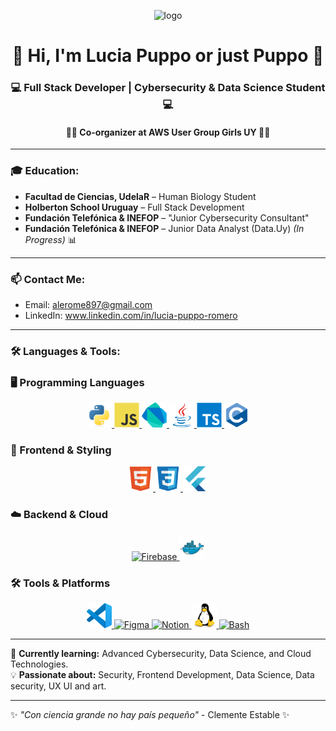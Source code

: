 <p align="center">
  <img src="https://i.pinimg.com/564x/aa/e7/c6/aae7c685ac7e3c30a556304b134b24e0.jpg" alt="logo" width="150"/>
</p>

<h1 align="center"> 🍃 Hi, I'm Lucia Puppo or just Puppo 🍃</h1>
<h3 align="center"> 💻 Full Stack Developer | Cybersecurity & Data Science Student 💻 </h3>
<h4 align="center"> 💜🚀 Co-organizer at AWS User Group Girls UY 💜🚀 </h4>


---

<h3 align="left">🎓 Education:</h3>

- **Facultad de Ciencias, UdelaR** – Human Biology Student  
- **Holberton School Uruguay** – Full Stack Development  
- **Fundación Telefónica & INEFOP** – "Junior Cybersecurity Consultant"
- **Fundación Telefónica & INEFOP** – Junior Data Analyst (Data.Uy) *(In Progress)* 📊
---

<h3 align="left">📫 Contact Me:</h3>

- Email: alerome897@gmail.com 
- LinkedIn: www.linkedin.com/in/lucia-puppo-romero 

---

<h3 align="left">🛠️ Languages & Tools:</h3>

### 🖥️ Programming Languages  
<p align="center">  
  <a href="https://www.python.org/" target="_blank">
    <img src="https://raw.githubusercontent.com/devicons/devicon/master/icons/python/python-original.svg" alt="Python" width="40" height="40"/>  
  </a>  
  <a href="https://developer.mozilla.org/en-US/docs/Web/JavaScript" target="_blank">
    <img src="https://raw.githubusercontent.com/devicons/devicon/master/icons/javascript/javascript-original.svg" alt="JavaScript" width="40" height="40"/>  
  </a>  
  <a href="https://dart.dev/" target="_blank">
    <img src="https://raw.githubusercontent.com/devicons/devicon/master/icons/dart/dart-original.svg" alt="Dart" width="40" height="40"/>  
  </a>  
  <a href="https://www.java.com/" target="_blank">
    <img src="https://raw.githubusercontent.com/devicons/devicon/master/icons/java/java-original.svg" alt="Java" width="40" height="40"/>  
  </a>  
  <a href="https://www.typescriptlang.org/" target="_blank">
    <img src="https://raw.githubusercontent.com/devicons/devicon/master/icons/typescript/typescript-original.svg" alt="TypeScript" width="40" height="40"/>  
  </a>  
  <a href="https://www.cprogramming.com/" target="_blank">
    <img src="https://raw.githubusercontent.com/devicons/devicon/master/icons/c/c-original.svg" alt="C" width="40" height="40"/>  
  </a>  
</p>

### 🎨 Frontend & Styling  
<p align="center">
  <a href="https://developer.mozilla.org/en-US/docs/Web/HTML" target="_blank">
    <img src="https://raw.githubusercontent.com/devicons/devicon/master/icons/html5/html5-original.svg" alt="HTML5" width="40" height="40"/>  
  </a>  
  <a href="https://developer.mozilla.org/en-US/docs/Web/CSS" target="_blank">
    <img src="https://raw.githubusercontent.com/devicons/devicon/master/icons/css3/css3-original.svg" alt="CSS3" width="40" height="40"/>  
  </a>  
  <a href="https://flutter.dev/" target="_blank">
    <img src="https://raw.githubusercontent.com/devicons/devicon/master/icons/flutter/flutter-original.svg" alt="Flutter" width="40" height="40"/>  
  </a>  
</p>

### ☁️ Backend & Cloud  
<p align="center">
  <a href="https://firebase.google.com/" target="_blank">
    <img src="https://www.vectorlogo.zone/logos/firebase/firebase-icon.svg" alt="Firebase" width="40" height="40"/>  
  </a>  
  <a href="https://www.docker.com/" target="_blank">
    <img src="https://raw.githubusercontent.com/devicons/devicon/master/icons/docker/docker-original.svg" alt="Docker" width="40" height="40"/>  
  </a>  
</p>

### 🛠️ Tools & Platforms  
<p align="center">
  <a href="https://code.visualstudio.com/" target="_blank">
    <img src="https://raw.githubusercontent.com/devicons/devicon/master/icons/vscode/vscode-original.svg" alt="Visual Studio Code" width="40" height="40"/>  
  </a>  
  <a href="https://www.figma.com/" target="_blank">
    <img src="https://www.vectorlogo.zone/logos/figma/figma-icon.svg" alt="Figma" width="40" height="40"/>  
  </a>  
  <a href="https://www.notion.so/" target="_blank">
    <img src="https://www.vectorlogo.zone/logos/notionhq/notionhq-icon.svg" alt="Notion" width="40" height="40"/>  
  </a>  
  <a href="https://www.linux.org/" target="_blank">
    <img src="https://raw.githubusercontent.com/devicons/devicon/master/icons/linux/linux-original.svg" alt="Linux" width="40" height="40"/>  
  </a>  
  <a href="https://www.gnu.org/software/bash/" target="_blank">
    <img src="https://www.vectorlogo.zone/logos/gnu_bash/gnu_bash-icon.svg" alt="Bash" width="40" height="40"/>  
  </a>  
</p>


---

🌱 **Currently learning:** Advanced Cybersecurity, Data Science, and Cloud Technologies.  
💡 **Passionate about:** Security, Frontend Development, Data Science, Data security, UX UI and art. 


---

✨ *"Con ciencia grande no hay país pequeño"* - Clemente Estable ✨

